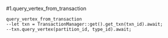#1.query_vertex_from_transaction

```
query_vertex_from_transaction
--let txn = TransactionManager::get().get_txn(txn_id).await;
--txn.query_vertex(partition_id, type_id).await;
```